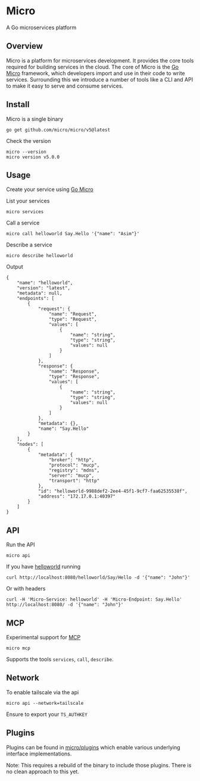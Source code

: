 # Micro

A Go microservices platform

## Overview

Micro is a platform for microservices development. It provides the core tools required for building services in the cloud. 
The core of Micro is the [Go Micro](https://go-micro.dev) framework, which developers import and use in their code to 
write services. Surrounding this we introduce a number of tools like a CLI and API to make it easy to serve and consume 
services. 

## Install

Micro is a single binary

```
go get github.com/micro/micro/v5@latest
```

Check the version

```
micro --version
micro version v5.0.0
```

## Usage

Create your service using [Go Micro](https://go-micro.dev)

List your services

```
micro services
```

Call a service

```
micro call helloworld Say.Hello '{"name": "Asim"}'
```

Describe a service

```
micro describe helloworld
```

Output

```
{
    "name": "helloworld",
    "version": "latest",
    "metadata": null,
    "endpoints": [
        {
            "request": {
                "name": "Request",
                "type": "Request",
                "values": [
                    {
                        "name": "string",
                        "type": "string",
                        "values": null
                    }
                ]
            },
            "response": {
                "name": "Response",
                "type": "Response",
                "values": [
                    {
                        "name": "string",
                        "type": "string",
                        "values": null
                    }
                ]
            },
            "metadata": {},
            "name": "Say.Hello"
        }
    ],
    "nodes": [
        {
            "metadata": {
                "broker": "http",
                "protocol": "mucp",
                "registry": "mdns",
                "server": "mucp",
                "transport": "http"
            },
            "id": "helloworld-9988def2-2ee4-45f1-9cf7-faa62535538f",
            "address": "172.17.0.1:40397"
        }
    ]
}
```

## API

Run the API

```
micro api
```

If you have [helloworld](https://github.com/micro/helloworld) running

```
curl http://localhost:8080/helloworld/Say/Hello -d '{"name": "John"}'
```

Or with headers

```
curl -H 'Micro-Service: helloworld' -H 'Micro-Endpoint: Say.Hello' http://localhost:8080/ -d '{"name": "John"}'
```

## MCP

Experimental support for [MCP](https://github.com/modelcontextprotocol)

```
micro mcp
```

Supports the tools `services`, `call`, `describe`.

## Network

To enable tailscale via the api

```
micro api --network=tailscale
```

Ensure to export your `TS_AUTHKEY`

## Plugins

Plugins can be found in [micro/plugins](https://github.com/micro/plugins) which enable various underlying interface implementations.

Note: This requires a rebuild of the binary to include those plugins. There is no clean approach to this yet.
